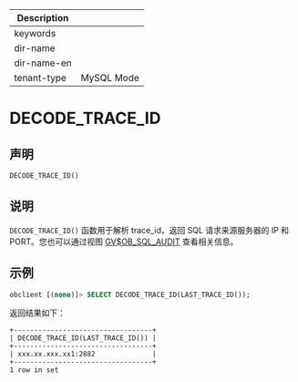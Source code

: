| Description   |                 |
|---------------|-----------------|
| keywords      |                 |
| dir-name      |                 |
| dir-name-en   |                 |
| tenant-type   | MySQL Mode      |

# DECODE_TRACE_ID

## 声明

```sql
DECODE_TRACE_ID()
```

## 说明

`DECODE_TRACE_ID()` 函数用于解析 trace_id，返回 SQL 请求来源服务器的 IP 和 PORT。您也可以通过视图 [GV$OB_SQL_AUDIT](../../../../../../700.system-views/400.system-view-of-mysql-mode/300.performance-view-of-mysql-mode/5300.gv-sql_audit-of-mysql-mode.md) 查看相关信息。

## 示例

```sql
obclient [(none)]> SELECT DECODE_TRACE_ID(LAST_TRACE_ID());
```

返回结果如下：

```shell
+----------------------------------+
| DECODE_TRACE_ID(LAST_TRACE_ID()) |
+----------------------------------+
| xxx.xx.xxx.xx1:2882              |
+----------------------------------+
1 row in set
```
